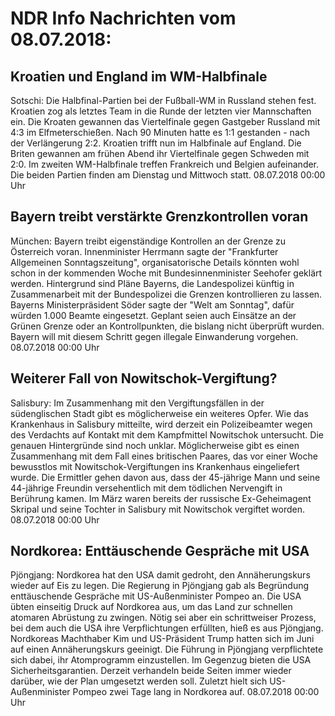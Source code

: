 # NDR Info Nachrichten vom 08.07.2018:


## Kroatien und England im WM-Halbfinale
Sotschi:	Die Halbfinal-Partien bei der Fußball-WM in Russland stehen fest. Kroatien zog als letztes Team in die Runde der letzten vier Mannschaften ein. Die Kroaten gewannen das Viertelfinale gegen Gastgeber Russland mit 4:3 im Elfmeterschießen. Nach 90 Minuten hatte es 1:1 gestanden - nach der Verlängerung 2:2. Kroatien trifft nun im Halbfinale auf England. Die Briten gewannen am frühen Abend ihr Viertelfinale gegen Schweden mit 2:0. Im zweiten WM-Halbfinale treffen Frankreich und Belgien aufeinander. Die beiden Partien finden am Dienstag und Mittwoch statt. 08.07.2018 00:00 Uhr 

## Bayern treibt verstärkte Grenzkontrollen voran
München: Bayern treibt eigenständige Kontrollen an der Grenze zu Österreich voran. Innenminister Herrmann sagte der "Frankfurter Allgemeinen Sonntagszeitung", organisatorische Details könnten wohl schon in der kommenden Woche mit Bundesinnenminister Seehofer geklärt werden. Hintergrund sind Pläne Bayerns, die Landespolizei künftig in Zusammenarbeit mit der Bundespolizei die Grenzen kontrollieren zu lassen. Bayerns Ministerpräsident Söder sagte der "Welt am Sonntag", dafür würden 1.000 Beamte eingesetzt. Geplant seien auch Einsätze an der Grünen Grenze oder an Kontrollpunkten, die bislang nicht überprüft wurden. Bayern will mit diesem Schritt gegen illegale Einwanderung vorgehen. 08.07.2018 00:00 Uhr 

## Weiterer Fall von Nowitschok-Vergiftung?
Salisbury: Im Zusammenhang mit den Vergiftungsfällen in der südenglischen Stadt gibt es möglicherweise ein weiteres Opfer. Wie das Krankenhaus in Salisbury mitteilte, wird derzeit ein Polizeibeamter wegen des Verdachts auf Kontakt mit dem Kampfmittel Nowitschok untersucht. Die genauen Hintergründe sind noch unklar. Möglicherweise gibt es einen Zusammenhang mit dem Fall eines britischen Paares, das vor einer Woche bewusstlos mit Nowitschok-Vergiftungen ins Krankenhaus eingeliefert wurde. Die Ermittler gehen davon aus, dass der 45-jährige Mann und seine 44-jährige Freundin versehentlich mit dem tödlichen Nervengift in Berührung kamen. Im März waren bereits der russische Ex-Geheimagent Skripal und seine Tochter in Salisbury mit Nowitschok vergiftet worden. 08.07.2018 00:00 Uhr 

## Nordkorea: Enttäuschende Gespräche mit USA
Pjöngjang:	Nordkorea hat den USA damit gedroht, den Annäherungskurs wieder auf Eis zu legen. Die Regierung in Pjöngjang gab als Begründung enttäuschende Gespräche mit US-Außenminister Pompeo an. Die USA übten einseitig Druck auf Nordkorea aus, um das Land zur schnellen atomaren Abrüstung zu zwingen. Nötig sei aber ein schrittweiser Prozess, bei dem auch die USA ihre Verpflichtungen erfüllten, hieß es aus Pjöngjang. Nordkoreas Machthaber Kim und US-Präsident Trump hatten sich im Juni auf einen Annäherungskurs geeinigt. Die Führung in Pjöngjang verpflichtete sich dabei, ihr Atomprogramm einzustellen. Im Gegenzug bieten die USA Sicherheitsgarantien. Derzeit verhandeln beide Seiten immer wieder darüber, wie der Plan umgesetzt werden soll. Zuletzt hielt sich US-Außenminister Pompeo zwei Tage lang in Nordkorea auf. 08.07.2018 00:00 Uhr 

